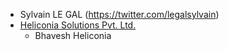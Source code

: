 - Sylvain LE GAL (<https://twitter.com/legalsylvain>)
- [Heliconia Solutions Pvt. Ltd.](https://www.heliconia.io)
  - Bhavesh Heliconia
